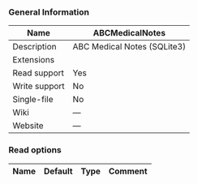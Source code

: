 
### General Information ###
Name | ABCMedicalNotes
---- | -------
Description | ABC Medical Notes (SQLite3)
Extensions | 
Read support | Yes
Write support | No
Single-file | No
Wiki | ―
Website | ―


### Read options ###
Name | Default | Type | Comment
---- | ---- | ------- | -------

